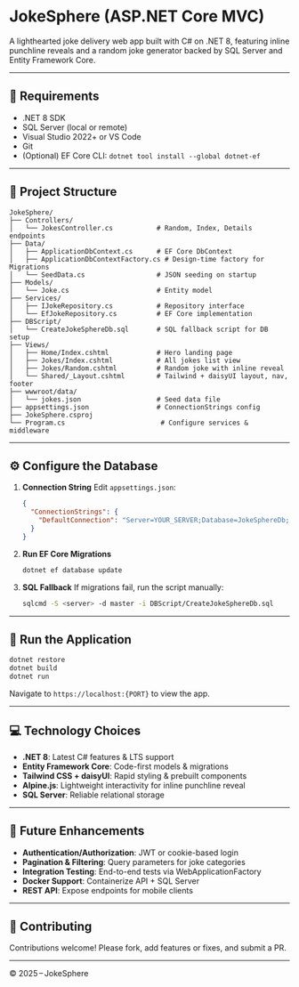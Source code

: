 # JokeSphere (ASP.NET Core MVC)

A lighthearted joke delivery web app built with C# on .NET 8, featuring inline punchline reveals and a random joke generator backed by SQL Server and Entity Framework Core.

---

## 📝 Requirements

- .NET 8 SDK
- SQL Server (local or remote)
- Visual Studio 2022+ or VS Code
- Git
- (Optional) EF Core CLI: `dotnet tool install --global dotnet-ef`

---

## 📁 Project Structure

```
JokeSphere/
├── Controllers/
│   └── JokesController.cs           # Random, Index, Details endpoints
├── Data/
│   ├── ApplicationDbContext.cs      # EF Core DbContext
│   ├── ApplicationDbContextFactory.cs # Design-time factory for Migrations
│   └── SeedData.cs                  # JSON seeding on startup
├── Models/
│   └── Joke.cs                      # Entity model
├── Services/
│   ├── IJokeRepository.cs           # Repository interface
│   └── EfJokeRepository.cs          # EF Core implementation
├── DBScript/
│   └── CreateJokeSphereDb.sql       # SQL fallback script for DB setup
├── Views/
│   ├── Home/Index.cshtml            # Hero landing page
│   ├── Jokes/Index.cshtml           # All jokes list view
│   ├── Jokes/Random.cshtml          # Random joke with inline reveal
│   └── Shared/_Layout.cshtml        # Tailwind + daisyUI layout, nav, footer
├── wwwroot/data/
│   └── jokes.json                   # Seed data file
├── appsettings.json                 # ConnectionStrings config
├── JokeSphere.csproj
└── Program.cs                        # Configure services & middleware
```

---

## ⚙️ Configure the Database

1. **Connection String**
   Edit `appsettings.json`:
   ```json
   {
     "ConnectionStrings": {
       "DefaultConnection": "Server=YOUR_SERVER;Database=JokeSphereDb;User Id=YOUR_USER;Password=YOUR_PASS;Trusted_Connection=True;"
     }
   }
   ```

2. **Run EF Core Migrations**
   ```bash
   dotnet ef database update
   ```

3. **SQL Fallback**
   If migrations fail, run the script manually:
   ```bash
   sqlcmd -S <server> -d master -i DBScript/CreateJokeSphereDb.sql
   ```

---

## 🚀 Run the Application

```bash
dotnet restore
dotnet build
dotnet run
```

Navigate to `https://localhost:{PORT}` to view the app.

---

## 💻 Technology Choices

- **.NET 8**: Latest C# features & LTS support
- **Entity Framework Core**: Code-first models & migrations
- **Tailwind CSS + daisyUI**: Rapid styling & prebuilt components
- **Alpine.js**: Lightweight interactivity for inline punchline reveal
- **SQL Server**: Reliable relational storage

---

## 🔮 Future Enhancements

- **Authentication/Authorization**: JWT or cookie-based login
- **Pagination & Filtering**: Query parameters for joke categories
- **Integration Testing**: End-to-end tests via WebApplicationFactory
- **Docker Support**: Containerize API + SQL Server
- **REST API**: Expose endpoints for mobile clients

---

## 🤝 Contributing

Contributions welcome! Please fork, add features or fixes, and submit a PR.

---

© 2025 – JokeSphere
